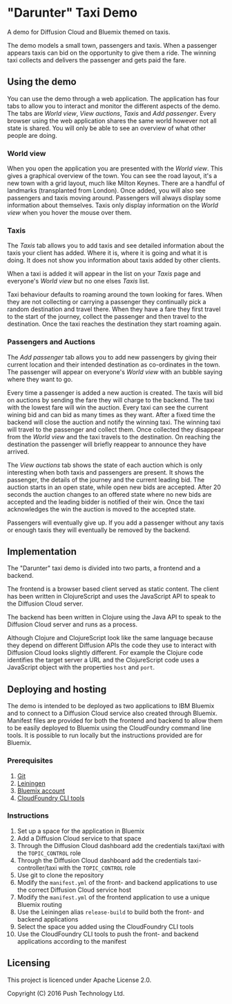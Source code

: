 # "Darunter" Taxi Demo

A demo for Diffusion Cloud and Bluemix themed on taxis.

The demo models a small town, passengers and taxis. When a passenger appears taxis can bid on the opportunity to give them a ride. The winning taxi collects and delivers the passenger and gets paid the fare.

## Using the demo

You can use the demo through a web application. The application has four tabs to allow you to interact and monitor the different aspects of the demo. The tabs are *World view*, *View auctions*, *Taxis* and *Add passenger*. Every browser using the web application shares the same world however not all state is shared. You will only be able to see an overview of what other people are doing.

### World view

When you open the application you are presented with the *World view*. This gives a graphical overview of the town. You can see the road layout, it's a new town with a grid layout, much like Milton Keynes. There are a handful of  landmarks (transplanted from London). Once added, you will also see passengers and taxis moving around. Passengers will always display some information about themselves. Taxis only display information on the *World view* when you hover the mouse over them.

### Taxis

The *Taxis* tab allows you to add taxis and see detailed information about the taxis your client has added. Where it is, where it is going and what it is doing. It does not show you information about taxis added by other clients.

When a taxi is added it will appear in the list on your *Taxis* page and everyone's *World view* but no one elses *Taxis* list.

Taxi behaviour defaults to roaming around the town looking for fares. When they are not collecting or carrying a passenger they continually pick a random destination and travel there. When they have a fare they first travel to the start of the journey, collect the passenger and then travel to the destination. Once the taxi reaches the destination they start roaming again.

### Passengers and Auctions

The *Add passenger* tab allows you to add new passengers by giving their current location and their intended destination as co-ordinates in the town. The passenger will appear on everyone's *World view* with an bubble saying where they want to go.

Every time a passenger is added a new auction is created. The taxis will bid on auctions by sending the fare they will charge to the backend. The taxi with the lowest fare will win the auction. Every taxi can see the current wining bid and can bid as many times as they want. After a fixed time the backend will close the auction and notify the winning taxi. The winning taxi will travel to the passenger and collect them. Once collected they disappear from the *World view* and the taxi travels to the destination. On reaching the destination the passenger will briefly reappear to announce they have arrived.

The *View auctions* tab shows the state of each auction which is only interesting when both taxis and passengers are present. It shows the passenger, the details of the journey and the current leading bid. The auction starts in an open state, while open new bids are accepted. After 20 seconds the auction changes to an offered state where no new bids are accepted and the leading bidder is notified of their win. Once the taxi acknowledges the win the auction is moved to the accepted state.

Passengers will eventually give up. If you add a passenger without any taxis or enough taxis they will eventually be removed by the backend.

## Implementation

The "Darunter" taxi demo is divided into two parts, a frontend and a backend.

The frontend is a browser based client served as static content. The client has been written in ClojureScript and uses the JavaScript API to speak to the Diffusion Cloud server.

The backend has been written in Clojure using the Java API to speak to the Diffusion Cloud server and runs as a process.

Although Clojure and ClojureScript look like the same language because they depend on different Diffusion APIs the code they use to interact with Diffusion Cloud looks slightly different. For example the Clojure code identifies the target server a URL and the ClojureScript code uses a JavaScript object with the properties `host` and `port`.

## Deploying and hosting

The demo is intended to be deployed as two applications to IBM Bluemix and to connect to a Diffusion Cloud service also created through Bluemix. Manifest files are provided for both the frontend and backend to allow them to be easily deployed to Bluemix using the CloudFoundry command line tools. It is possible to run locally but the instructions provided are for Bluemix.

### Prerequisites

1. [Git](https://git-scm.com/)
2. [Leiningen](http://leiningen.org/)
3. [Bluemix account](https://console.ng.bluemix.net/)
4. [CloudFoundry CLI tools](https://github.com/cloudfoundry/cli)

### Instructions

1. Set up a space for the application in Bluemix
2. Add a Diffusion Cloud service to that space
3. Through the Diffusion Cloud dashboard add the credentials taxi/taxi with the `TOPIC_CONTROL` role
4. Through the Diffusion Cloud dashboard add the credentials taxi-controller/taxi with the `TOPIC_CONTROL` role
5. Use git to clone the repository
6. Modify the `manifest.yml` of the front- and backend applications to use the correct Diffusion Cloud service host
7. Modify the `manifest.yml` of the frontend application to use a unique Bluemix routing
8. Use the Leiningen alias `release-build` to build both the front- and backend applications
9. Select the space you added using the CloudFoundry CLI tools
10. Use the CloudFoundry CLI tools to push the front- and backend applications according to the manifest

## Licensing

This project is licenced under Apache License 2.0.

Copyright (C) 2016 Push Technology Ltd.
